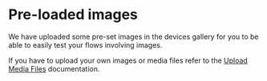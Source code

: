 # Pre-loaded images

We have uploaded some pre-set images in the devices gallery for you to be able to easily test your flows involving images.

If you have to upload your own images or media files refer to the [Upload Media Files](https://www.browserstack.com/docs/app-automate/espresso/upload-media-files) documentation.
